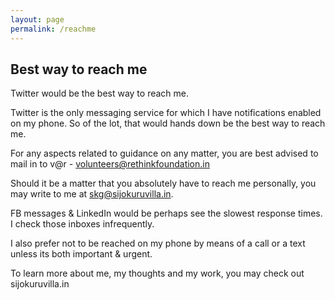 ```yaml
---
layout: page
permalink: /reachme
---
```


## Best way to reach me

Twitter would be the best way to reach me. 

Twitter is the only messaging service for which I have notifications enabled on my phone. So of the lot, that would hands down be the best way to reach me. 

For any aspects related to guidance on any matter, you are best advised to mail in to v@r - volunteers@rethinkfoundation.in

Should it be a matter that you absolutely have to reach me personally, you may write to me at skg@sijokuruvilla.in. 

FB messages & LinkedIn would be perhaps see the slowest response times. I check those inboxes infrequently. 

I also prefer not to be reached on my phone by means of a call or a text unless its both important & urgent. 

To learn more about me, my thoughts and my work, you may check out sijokuruvilla.in
